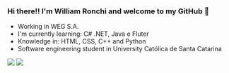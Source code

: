 ### Hi there!! I'm William Ronchi and welcome to my GitHub 🤙

- Working in WEG S.A.
- I'm currently learning: C# .NET, Java e Fluter
- Knowledge in: HTML, CSS, C++ and Python
- Software engineering student in University Católica de Santa Catarina

<div>
  <a href="https://www.linkedin.com/in/william-ronchi/" target="_blank"><img src="https://img.shields.io/badge/-LinkedIn-%230077B5?style=for-the-badge&logo=linkedin&logoColor=white" target="_blank"></a> 
  <a href = "william.ronchi@catolicasc.edu.br"><img src="https://img.shields.io/badge/-Gmail-%23333?style=for-the-badge&logo=gmail&logoColor=white" target="_blank"></a>
</div>

